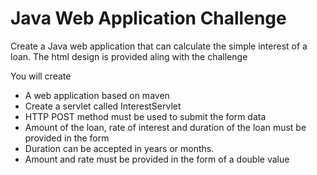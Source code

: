 # Java Web Application Challenge

Create a Java web application that can calculate the simple interest of a loan.
The html design is provided aling with the challenge

You will create 
- A web application based on maven
- Create a servlet called InterestServlet
- HTTP POST method must be used to submit the form data
- Amount of the loan, rate of interest and duration of the loan must be provided in the form
- Duration can be accepted in years or months.
- Amount and rate must be provided in the form of a double value



